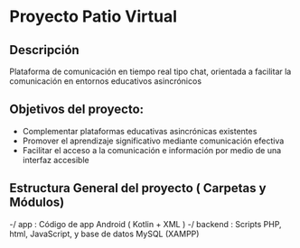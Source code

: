 # Proyecto Patio Virtual

## Descripción

Plataforma de comunicación en tiempo real tipo chat, orientada a facilitar la comunicación en entornos educativos asincrónicos

## Objetivos del proyecto:

* Complementar plataformas educativas asincrónicas existentes
* Promover el aprendizaje significativo mediante comunicación efectiva
* Facilitar el acceso a la comunicación e información por medio de una interfaz accesible

## Estructura General del proyecto ( Carpetas y Módulos)


-/ app : Código de app Android ( Kotlin + XML )
-/ backend : Scripts PHP, html, JavaScript, y base de datos MySQL (XAMPP) 
